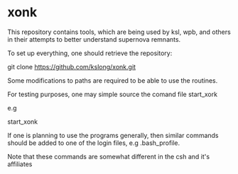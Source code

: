 # xonk

This repository contains tools, which are being used by ksl, wpb, and others 
in their attempts to better understand supernova remnants.

To set up everything, one should retrieve the repository:

git clone https://github.com/kslong/xonk.git

Some modifications to paths are required to be able to use the
routines.  

For testing purposes, one may simple source the comand file start_xork

e.g

start_xonk

If one is planning to use the programs generally, then similar commands 
should be added to one of the login files, e.g .bash_profile.

Note that these commands are somewhat different in the csh and it's affiliates
